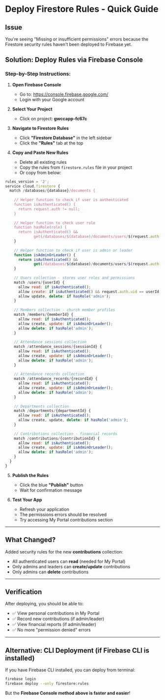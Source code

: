 # Deploy Firestore Rules - Quick Guide

## Issue
You're seeing "Missing or insufficient permissions" errors because the Firestore security rules haven't been deployed to Firebase yet.

## Solution: Deploy Rules via Firebase Console

### Step-by-Step Instructions:

1. **Open Firebase Console**
   - Go to: https://console.firebase.google.com/
   - Login with your Google account

2. **Select Your Project**
   - Click on project: **gwccapp-fc67c**

3. **Navigate to Firestore Rules**
   - Click **"Firestore Database"** in the left sidebar
   - Click the **"Rules"** tab at the top

4. **Copy and Paste New Rules**
   - Delete all existing rules
   - Copy the rules from `firestore.rules` file in your project
   - Or copy from below:

```javascript
rules_version = '2';
service cloud.firestore {
  match /databases/{database}/documents {
    
    // Helper function to check if user is authenticated
    function isAuthenticated() {
      return request.auth != null;
    }
    
    // Helper function to check user role
    function hasRole(role) {
      return isAuthenticated() && 
             get(/databases/$(database)/documents/users/$(request.auth.uid)).data.role == role;
    }
    
    // Helper function to check if user is admin or leader
    function isAdminOrLeader() {
      return isAuthenticated() && 
             get(/databases/$(database)/documents/users/$(request.auth.uid)).data.role in ['admin', 'leader'];
    }
    
    // Users collection - stores user roles and permissions
    match /users/{userId} {
      allow read: if isAuthenticated();
      allow create: if isAuthenticated() && request.auth.uid == userId;
      allow update, delete: if hasRole('admin');
    }
    
    // Members collection - church member profiles
    match /members/{memberId} {
      allow read: if isAuthenticated();
      allow create, update: if isAdminOrLeader();
      allow delete: if hasRole('admin');
    }
    
    // Attendance sessions collection
    match /attendance_sessions/{sessionId} {
      allow read: if isAuthenticated();
      allow create, update: if isAdminOrLeader();
      allow delete: if hasRole('admin');
    }
    
    // Attendance records collection
    match /attendance_records/{recordId} {
      allow read: if isAuthenticated();
      allow create, update: if isAdminOrLeader();
      allow delete: if hasRole('admin');
    }
    
    // Departments collection
    match /departments/{departmentId} {
      allow read: if isAuthenticated();
      allow create, update, delete: if hasRole('admin');
    }
    
    // Contributions collection - financial records
    match /contributions/{contributionId} {
      allow read: if isAuthenticated();
      allow create, update: if isAdminOrLeader();
      allow delete: if hasRole('admin');
    }
  }
}
```

5. **Publish the Rules**
   - Click the blue **"Publish"** button
   - Wait for confirmation message

6. **Test Your App**
   - Refresh your application
   - The permissions errors should be resolved
   - Try accessing My Portal contributions section

---

## What Changed?

Added security rules for the new **contributions** collection:
- All authenticated users can **read** (needed for My Portal)
- Only admins and leaders can **create/update** contributions
- Only admins can **delete** contributions

---

## Verification

After deploying, you should be able to:
- ✅ View personal contributions in My Portal
- ✅ Record new contributions (if admin/leader)
- ✅ View financial reports (if admin/leader)
- ✅ No more "permission denied" errors

---

## Alternative: CLI Deployment (if Firebase CLI is installed)

If you have Firebase CLI installed, you can deploy from terminal:

```bash
firebase login
firebase deploy --only firestore:rules
```

But the **Firebase Console method above is faster and easier**!

